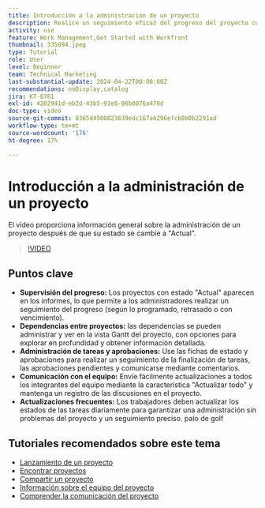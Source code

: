 ```yaml
---
title: Introducción a la administración de un proyecto
description: Realice un seguimiento eficaz del progreso del proyecto con los informes, administre las dependencias a través de las vistas de Gantt, supervise las tareas y las aprobaciones, mejore la comunicación del equipo y garantice flujos de trabajo fluidos con actualizaciones frecuentes.
activity: use
feature: Work Management,Get Started with Workfront
thumbnail: 335094.jpeg
type: Tutorial
role: User
level: Beginner
team: Technical Marketing
last-substantial-update: 2024-04-22T00:00:00Z
recommendations: noDisplay,catalog
jira: KT-8781
exl-id: 4202941d-eb2d-43b5-91e8-06b0076a470d
doc-type: video
source-git-commit: 0365d4500823639edc167ab296efcb8b0b2291ad
workflow-type: tm+mt
source-wordcount: '176'
ht-degree: 17%

---
```


# Introducción a la administración de un proyecto

El vídeo proporciona información general sobre la administración de un proyecto después de que su estado se cambie a &quot;Actual&quot;.

>[!VIDEO](https://video.tv.adobe.com/v/3445170/?quality=12&learn=on&enablevpops&captions=spa)

## Puntos clave

* **Supervisión del progreso:** Los proyectos con estado &quot;Actual&quot; aparecen en los informes, lo que permite a los administradores realizar un seguimiento del progreso (según lo programado, retrasado o con vencimiento).
* **Dependencias entre proyectos:** las dependencias se pueden administrar y ver en la vista Gantt del proyecto, con opciones para explorar en profundidad y obtener información detallada.
* **Administración de tareas y aprobaciones:** Use las fichas de estado y aprobaciones para realizar un seguimiento de la finalización de tareas, las aprobaciones pendientes y comunicarse mediante comentarios.
* **Comunicación con el equipo:** Envíe fácilmente actualizaciones a todos los integrantes del equipo mediante la característica &quot;Actualizar todo&quot; y mantenga un registro de las discusiones en el proyecto.
* **Actualizaciones frecuentes:** Los trabajadores deben actualizar los estados de las tareas diariamente para garantizar una administración sin problemas del proyecto y un seguimiento preciso. palo de golf


## Tutoriales recomendados sobre este tema

* [Lanzamiento de un proyecto](/help/manage-work/projects/take-a-project-live.md)
* [Encontrar proyectos](/help/manage-work/projects/find-projects.md)
* [Compartir un proyecto](/help/manage-work/projects/share-a-project.md)
* [Información sobre el equipo del proyecto](/help/manage-work/projects/understand-the-project-team.md)
* [Comprender la comunicación del proyecto](/help/manage-work/projects/understand-project-communication.md)
